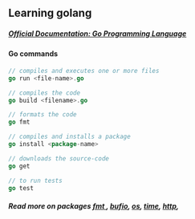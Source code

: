 ## Learning golang

#####  [Official Documentation: Go Programming Language](https://golang.org/doc/)


#### Go commands

```go
// compiles and executes one or more files
go run <file-name>.go

// compiles the code
go build <filename>.go

// formats the code
go fmt 

// compiles and installs a package
go install <package-name>

// downloads the source-code
go get 

// to run tests
go test
```



##### Read more on packages [fmt ](https://golang.org/pkg/fmt/),  [bufio](https://golang.org/pkg/bufio/),  [os](https://golang.org/pkg/os/),  [time](https://golang.org/pkg/time/),  [http](https://golang.org/pkg/net/http/),

